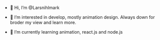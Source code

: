 - 👋 Hi, I’m @Larsnihlmark

- 👀 I’m interested in develop, mostly animation design. Always down for broder my view and learn more. 
 
- 🌱 I’m currently learning animation, react.js and node.js
 



<!---
Larsnihlmark/Larsnihlmark is a ✨ special ✨ repository because its `README.md` (this file) appears on your GitHub profile.
You can click the Preview link to take a look at your changes.
--->
